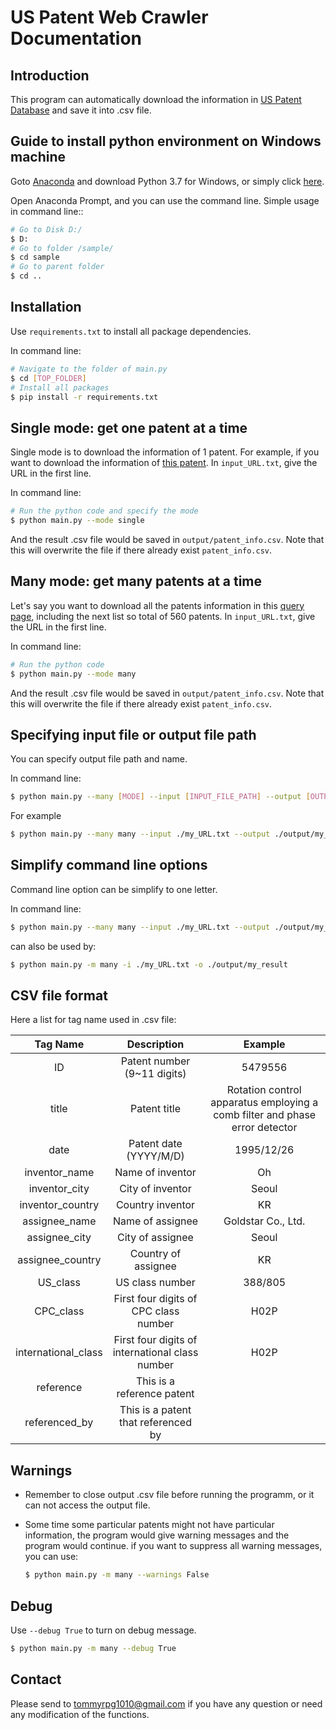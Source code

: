 
# US Patent Web Crawler Documentation

## Introduction
This program can automatically download the information in [US Patent Database](http://patft.uspto.gov/netahtml/PTO/search-adv.htm) and save it into .csv file.

## Guide to install python environment on Windows machine
Goto [Anaconda](https://www.anaconda.com/distribution/) and download Python 3.7 for Windows, or simply click [here](https://repo.anaconda.com/archive/Anaconda3-2019.03-Windows-x86_64.exe).

Open Anaconda Prompt, and you can use the command line.
Simple usage in command line::
```bash
# Go to Disk D:/
$ D:
# Go to folder /sample/
$ cd sample
# Go to parent folder
$ cd ..
```

## Installation
Use `requirements.txt` to install all package dependencies.

In command line:
```bash
# Navigate to the folder of main.py
$ cd [TOP_FOLDER]
# Install all packages
$ pip install -r requirements.txt
```

## Single mode: get one patent at a time
Single mode is to download the information of 1 patent. For example, if you want to download the information of <a href="http://patft.uspto.gov//netacgi/nph-Parser?Sect1=PTO2&Sect2=HITOFF&u=%2Fnetahtml%2FPTO%2Fsearch-adv.htm&r=1&f=G&l=50&d=PTXT&p=1&S1=((Seoul.INCI.+AND+(A+or+B%3F).KD.)+AND+%40PD%3E%3D19950101%3C%3D19951231)&OS=IC/Seoul+AND+APT/1+AND+ISD/19950101-%3E19951231&RS=((IC/Seoul+AND+APT/1)+AND+ISD/19950101-%3E19951231)">this patent</a>. In `input_URL.txt`, give the URL in the first line.

In command line:
```bash
# Run the python code and specify the mode
$ python main.py --mode single
```
And the result .csv file would be saved in `output/patent_info.csv`. Note that this will overwrite the file if there already exist `patent_info.csv`.

## Many mode: get many patents at a time
Let's say you want to download all the patents information in this <a href="http://patft.uspto.gov/netacgi/nph-Parser?Sect1=PTO2&Sect2=HITOFF&u=%2Fnetahtml%2FPTO%2Fsearch-adv.htm&r=0&f=S&l=50&d=PTXT&RS=%28%28IC%2FSeoul+AND+APT%2F1%29+AND+ISD%2F19950101-%3E19951231%29&Refine=Refine+Search&Query=IC%2FSeoul+AND+APT%2F1+AND+ISD%2F19950101-%3E19951231">query page</a>, including the next list so total of 560 patents. In `input_URL.txt`, give the URL in the first line.

In command line:
```bash
# Run the python code
$ python main.py --mode many
```
And the result .csv file would be saved in `output/patent_info.csv`. Note that this will overwrite the file if there already exist `patent_info.csv`.

## Specifying input file or output file path
You can specify output file path and name.

In command line:
```bash
$ python main.py --many [MODE] --input [INPUT_FILE_PATH] --output [OUTPUT_FILE_PATH]
```

For example
```bash
$ python main.py --many many --input ./my_URL.txt --output ./output/my_result.csv
```

## Simplify command line options
Command line option can be simplify to one letter.

In command line:
```bash
$ python main.py --many many --input ./my_URL.txt --output ./output/my_result
```
can also be used by:
```bash
$ python main.py -m many -i ./my_URL.txt -o ./output/my_result
```

## CSV file format
Here a list for tag name used in .csv file:

|      Tag Name       |                   Description                   |                           Example                            |
| :-----------------: | :---------------------------------------------: | :----------------------------------------------------------: |
|         ID          |           Patent number (9~11 digits)           |                           5479556                            |
|        title        |                  Patent title                   | Rotation control apparatus employing a comb filter and phase error detector |
|        date         |             Patent date (YYYY/M/D)              |                          1995/12/26                          |
|    inventor_name    |                Name of inventor                 |                              Oh                              |
|    inventor_city    |                City of inventor                 |                            Seoul                             |
|  inventor_country   |                Country inventor                 |                              KR                              |
|    assignee_name    |                Name of assignee                 |                      Goldstar Co., Ltd.                      |
|    assignee_city    |                City of assignee                 |                            Seoul                             |
|  assignee_country   |               Country of assignee               |                              KR                              |
|      US_class       |                 US class number                 |                           388/805                            |
|      CPC_class      |      First four digits of CPC class number      |                             H02P                             |
| international_class | First four digits of international class number |                             H02P                             |
|      reference      |           This is a reference patent            |                                                              |
|    referenced_by    |       This is a patent that referenced by       |                                                              |

## Warnings
* Remember to close output .csv file before running the programm, or it can not access the output file.

* Some time some particular patents might not have particular information, the program would give warning messages and the program would continue. if you want to suppress all warning messages, you can use:
  ```bash
  $ python main.py -m many --warnings False
  ```

## Debug
Use `--debug True` to turn on debug message.
```bash
$ python main.py -m many --debug True
```

## Contact
Please send to tommyrpg1010@gmail.com if you have any question or need any modification of the functions.